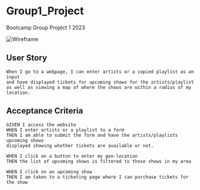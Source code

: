 # Group1_Project

Bootcamp Group Project 1 2023

![Wireframe](https://github.com/AlexanderDuncan1/Group1_Project/assets/131665093/f715283c-9347-4a26-bb5b-468d348b6861)



## User Story

```
When I go to a webpage, I can enter artists or a copied playlist as an input
and have displayed tickets for upcoming shows for the artists/playlist
as well as viewing a map of where the shows are within a radius of my location.
```

## Acceptance Criteria

```
GIVEN I access the website
WHEN I enter artists or a playlist to a form
THEN I am able to submit the form and have the artists/playlists upcoming shows
displayed showing whether tickets are available or not.

WHEN I click on a button to enter my geo-location
THEN the list of upcoming shows is filtered to those shows in my area

WHEN I click on an upcoming show
THEN I am taken to a ticketing page where I can purchase tickets for the show
```
